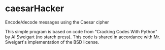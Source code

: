 # caesarHacker
Encode/decode messages using the Caesar cipher

This simple program is based on code from "Cracking Codes With Python" by Al Sweigart (no starch press). This code is shared in accordance with Mr. Sweigart's implementation of the BSD license.
